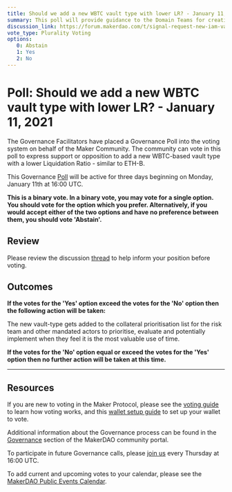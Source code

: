 ```yaml
---
title: Should we add a new WBTC vault type with lower LR? - January 11, 2021
summary: This poll will provide guidance to the Domain Teams for creating a new WBTC based vault type
discussion_link: https://forum.makerdao.com/t/signal-request-new-iam-vault-type-for-wbtc-with-lower-lr/5736/
vote_type: Plurality Voting
options:
   0: Abstain
   1: Yes
   2: No
---
```

# Poll: Should we add a new WBTC vault type with lower LR? - January 11, 2021

The Governance Facilitators have placed a Governance Poll into the voting system on behalf of the Maker Community. The community can vote in this poll to express support or opposition to add a new WBTC-based vault type with a lower Liquidation Ratio - similar to ETH-B.

This Governance [Poll](https://community-development.makerdao.com/en/learn/governance/on-chain-gov) will be active for three days beginning on Monday, January 11th at 16:00 UTC.

**This is a binary vote. In a binary vote, you may vote for a single option. You should vote for the option which you prefer. Alternatively, if you would accept either of the two options and have no preference between them, you should vote 'Abstain'.**

## Review

Please review the discussion [thread](https://forum.makerdao.com/t/signal-request-new-iam-vault-type-for-wbtc-with-lower-lr/5736/) to help inform your position before voting.

## Outcomes

**If the votes for the 'Yes' option exceed the votes for the 'No' option then the following action will be taken:**

The new vault-type gets added to the collateral prioritisation list for the risk team and other mandated actors to prioritise, evaluate and potentially implement when they feel it is the most valuable use of time.

**If the votes for the 'No' option equal or exceed the votes for the 'Yes' option then no further action will be taken at this time.**

---

## Resources

If you are new to voting in the Maker Protocol, please see the [voting guide](https://community-development.makerdao.com/en/learn/governance/how-voting-works/) to learn how voting works, and this [wallet setup guide](https://community-development.makerdao.com/en/learn/governance/voting-setup/) to set up your wallet to vote.

Additional information about the Governance process can be found in the [Governance](https://community-development.makerdao.com/en/learn/governance) section of the MakerDAO community portal.

To participate in future Governance calls, please [join us](https://github.com/makerdao/community/tree/master/governance/governance-and-risk-meetings) every Thursday at 16:00 UTC.

To add current and upcoming votes to your calendar, please see the [MakerDAO Public Events Calendar](https://calendar.google.com/calendar/embed?src=makerdao.com_3efhm2ghipksegl009ktniomdk%40group.calendar.google.com&ctz=UTC&mode=week&showCalendars=0&showPrint=0).
